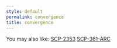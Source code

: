 ```yaml
---
style: default
permalink: convergence
title: convergence
---
```

You may also like:
[SCP-2353](http://scp-wiki.net/scp-2353)
[SCP-361-ARC](http://scp-wiki.net/scp-361-arc)